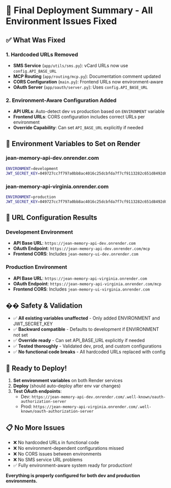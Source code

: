 # 🚀 Final Deployment Summary - All Environment Issues Fixed

## ✅ What Was Fixed

### 1. Hardcoded URLs Removed
- **SMS Service** (`app/utils/sms.py`): vCard URLs now use `config.API_BASE_URL`
- **MCP Routing** (`app/routing/mcp.py`): Documentation comment updated  
- **CORS Configuration** (`main.py`): Frontend URLs now environment-aware
- **OAuth Server** (`app/oauth/server.py`): Uses `config.API_BASE_URL`

### 2. Environment-Aware Configuration Added
- **API URLs**: Auto-detect dev vs production based on `ENVIRONMENT` variable
- **Frontend URLs**: CORS configuration includes correct URLs per environment
- **Override Capability**: Can set `API_BASE_URL` explicitly if needed

## 🔧 Environment Variables to Set on Render

### jean-memory-api-dev.onrender.com
```bash
ENVIRONMENT=development
JWT_SECRET_KEY=049727cc7f797a0bb8ac4016c25dcbfda7f7cf9113282c651d8492d00138f06e86ac9d37599ed81dad5cff59f2f98069908066d7a1dea70cef51922a14532ad4
```

### jean-memory-api-virginia.onrender.com  
```bash
ENVIRONMENT=production
JWT_SECRET_KEY=049727cc7f797a0bb8ac4016c25dcbfda7f7cf9113282c651d8492d00138f06e86ac9d37599ed81dad5cff59f2f98069908066d7a1dea70cef51922a14532ad4
```

## 🎯 URL Configuration Results

### Development Environment
- **API Base URL**: `https://jean-memory-api-dev.onrender.com`
- **OAuth Endpoint**: `https://jean-memory-api-dev.onrender.com/mcp`
- **Frontend CORS**: Includes `jean-memory-ui-dev.onrender.com`

### Production Environment  
- **API Base URL**: `https://jean-memory-api-virginia.onrender.com`
- **OAuth Endpoint**: `https://jean-memory-api-virginia.onrender.com/mcp`
- **Frontend CORS**: Includes `jean-memory-ui-virginia.onrender.com`

## ��️ Safety & Validation

- ✅ **All existing variables unaffected** - Only added ENVIRONMENT and JWT_SECRET_KEY
- ✅ **Backward compatible** - Defaults to development if ENVIRONMENT not set
- ✅ **Override ready** - Can set API_BASE_URL explicitly if needed
- ✅ **Tested thoroughly** - Validated dev, prod, and custom configurations
- ✅ **No functional code breaks** - All hardcoded URLs replaced with config

## 🚀 Ready to Deploy!

1. **Set environment variables** on both Render services
2. **Deploy** (should auto-deploy after env var changes)
3. **Test OAuth endpoints**:
   - Dev: `https://jean-memory-api-dev.onrender.com/.well-known/oauth-authorization-server`
   - Prod: `https://jean-memory-api-virginia.onrender.com/.well-known/oauth-authorization-server`

## 📋 No More Issues

- ❌ No hardcoded URLs in functional code
- ❌ No environment-dependent configurations missed  
- ❌ No CORS issues between environments
- ❌ No SMS service URL problems
- ✅ Fully environment-aware system ready for production!

**Everything is properly configured for both dev and production environments.**
